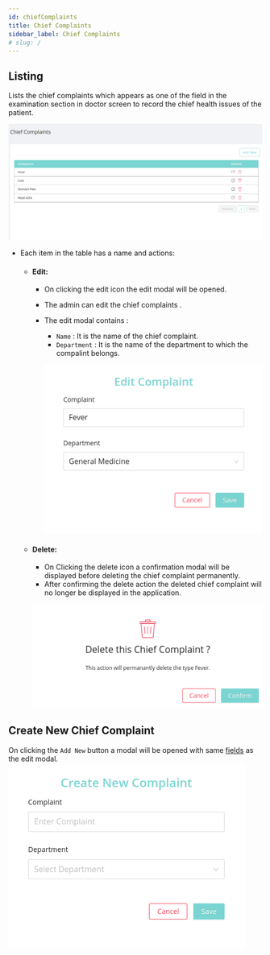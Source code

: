 ```yaml
---
id: chiefComplaints
title: Chief Complaints
sidebar_label: Chief Complaints
# slug: /
---
```


## Listing

Lists the chief complaints which appears as one of the field in the examination section in doctor screen to record the chief health issues of the patient.


![List of Complaints](assets/chiefComplaints/chief_complaints_main.png)
- Each item in the table has a name and actions:

  - #### Edit:

    - On clicking the edit icon the edit modal will be opened.
    - The admin can edit the chief complaints .
    - The edit modal contains :

      - `Name` : It is the name of the chief complaint.
      - `Department` : It is the name of the department to which the compalint belongs.

      ![Edit complaint](assets/chiefComplaints/edit_complaint.png)

  - #### Delete:

    - On Clicking the delete icon a confirmation modal will be displayed before deleting the chief complaint permanently.
    - After confirming the delete action the deleted chief complaint will no longer be displayed in the application.

    ![Delete complaint](assets/chiefComplaints/delete_complaint.png)

## Create New Chief Complaint

On clicking the `Add New` button a modal will be opened with same [fields](#fields) as the edit modal.
![Add new complaints](assets/chiefComplaints/new_complaint.png)
